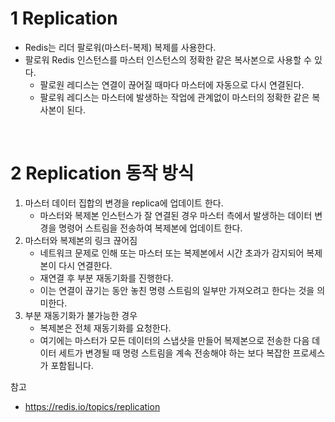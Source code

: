 

# 1 Replication

* Redis는 리더 팔로워(마스터-복제) 복제를 사용한다.
* 팔로워 Redis 인스턴스를 마스터 인스턴스의 정확한 같은 복사본으로 사용할 수 있다. 
	* 팔로원 레디스는 연결이 끊어질 때마다 마스터에 자동으로 다시 연결된다.
	* 팔로워 레디스는 마스터에 발생하는 작업에 관계없이 마스터의 정확한 같은 복사본이 된다.

<br> 

# 2 Replication 동작 방식

1. 마스터 데이터 집합의 변경을 replica에 업데이트 한다.
	* 마스터와 복제본 인스턴스가 잘 연결된 경우 마스터 측에서 발생하는 데이터 변경을 명령어 스트림을 전송하여 복제본에 업데이트 한다.
2. 마스터와 복제본의 링크 끊어짐
	* 네트워크 문제로 인해 또는 마스터 또는 복제본에서 시간 초과가 감지되어 복제본이 다시 연결한다.
	* 재연결 후 부분 재동기화를 진행한다.
	* 이는 연결이 끊기는 동안 놓친 명령 스트림의 일부만 가져오려고 한다는 것을 의미한다.
3. 부분 재동기화가 불가능한 경우 
	* 복제본은 전체 재동기화를 요청한다.
	* 여기에는 마스터가 모든 데이터의 스냅샷을 만들어 복제본으로 전송한 다음 데이터 세트가 변경될 때 명령 스트림을 계속 전송해야 하는 보다 복잡한 프로세스가 포함됩니다.


참고

* https://redis.io/topics/replication